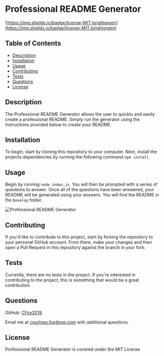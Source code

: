# Professional README Generator

![https://img.shields.io/badge/license-MIT-brightgreen](https://img.shields.io/badge/license-MIT-brightgreen)

## Table of Contents

* [Description](#description)
* [Installation](#installation)
* [Usage](#usage)
* [Contributing](#contributing)
* [Tests](#tests)
* [Questions](#questions)
* [License](#license)

## Description

The Professional README Generator allows the user to quicklu and easily create a professional README. Simply run the generator using the instructions provided below to create your README.

## Installation

To begin, start by cloning this repository to your computer. Next, install the projects dependencies by running the following command `npm install`.

## Usage

Begin by running `node index.js`. You will then be prompted with a series of questions to answer. Once all of the questions have been answered, your README will be generated using your answers. You will find the README in the `Develop` folder.

![Professional README Generator](./assets/Professional-README-Generator.gif)

## Contributing

If you'd like to contribute to this project, start by forking the repository to your personal GitHub account. From there, make your changes and then open a Pull Request in this repository against the branch in your fork.

## Tests

Currently, there are no tests in the project. If you're interested in contributing to the project, this is something that would be a great contribution.

## Questions

GitHub: [CFox2019](https://github.com/CFox2019)

Email me at [courtney.fox@me.com](courtney.fox@me.com) with additional questions.

## License

Professional README Generator is covered under the MIT License
